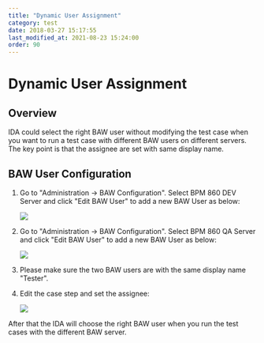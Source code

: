 ```yaml
---
title: "Dynamic User Assignment"
category: test
date: 2018-03-27 15:17:55
last_modified_at: 2021-08-23 15:24:00
order: 90
---
```


# Dynamic User Assignment


## Overview

IDA could select the right BAW user without modifying the test case when you want to run a test case with different BAW users on different servers. The key point is that the assignee are set with same display name.


## BAW User Configuration

1. Go to "Administration -> BAW Configuration". Select BPM 860 DEV Server and click "Edit BAW User" to add a new BAW User as below:  

    ![][bpm_user_dev]

2. Go to "Administration -> BAW Configuration". Select BPM 860 QA Server and click "Edit BAW User" to add a new BAW User as below:  

    ![][bpm_user_qa]

3. Please make sure the two BAW users are with the same display name "Tester".

4. Edit the case step and set the assignee:

    ![][bpm_user_assignee]

[bpm_user_dev]: ../images/test/bpm_user_dev.png  
[bpm_user_qa]: ../images/test/bpm_user_qa.png  
[bpm_user_assignee]: ../images/test/bpm_user_assignee.png


After that the IDA will choose the right BAW user when you run the test cases with the different BAW server.

